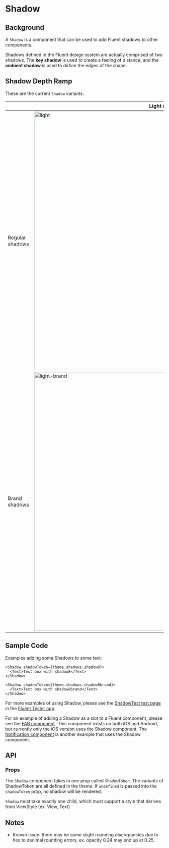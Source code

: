 # Shadow

## Background

A `Shadow` is a component that can be used to add Fluent shadows to other components.

Shadows defined in the Fluent design system are actually comprised of two shadows. The **key shadow** is used to create a feeling of distance, and the **ambient shadow** is used to define the edges of the shape.

## Shadow Depth Ramp

These are the current `Shadow` variants:

|                 | Light mode                                                                                                                                                                | Dark mode                                                                                                                                                                 |
| --------------- | ------------------------------------------------------------------------------------------------------------------------------------------------------------------------- | ------------------------------------------------------------------------------------------------------------------------------------------------------------------------- |
| Regular shadows | <img width="820" alt="light" src="https://user-images.githubusercontent.com/78454019/187567525-64592ead-c64c-4cc1-acd3-a21abdea2d35.png"> | <img width="820" alt="dark" src="https://user-images.githubusercontent.com/78454019/187567552-3b376f4d-eacd-482d-a395-a261c374c9f6.png"> |
| Brand shadows   | <img width="820" alt="light-brand" src="https://user-images.githubusercontent.com/78454019/187567541-c939ceaa-35b1-4cd6-84b5-55d8a5032e0c.png"> | <img width="820" alt="dark-brand" src="https://user-images.githubusercontent.com/78454019/187567558-79783f9b-2bff-463c-b7b5-7ec692b000fd.png"> |

## Sample Code

Examples adding some Shadows to some text:

```tsx
<Shadow shadowToken={theme.shadows.shadow8}>
  <Text>Text box with shadow8</Text>
</Shadow>
```

```tsx
<Shadow shadowToken={theme.shadows.shadow8brand}>
  <Text>Text box with shadow8brand</Text>
</Shadow>
```

For more examples of using Shadow, please see the [ShadowTest test page](https://github.com/microsoft/fluentui-react-native/tree/main/apps/fluent-tester/src/TestComponents/Shadow) in the [Fluent Tester app](https://github.com/microsoft/fluentui-react-native/blob/main/apps/fluent-tester/README.md).

For an example of adding a Shadow as a slot to a Fluent component, please see the [FAB component](https://github.com/microsoft/fluentui-react-native/tree/main/packages/components/Button/src/FAB) - this component exists on both iOS and Android, but currently only the iOS version uses the Shadow component. The [Notification component](https://github.com/microsoft/fluentui-react-native/tree/main/packages/components/Notification) is another example that uses the Shadow component.

## API

### Props

The `Shadow` component takes in one prop called `ShadowToken`. The variants of ShadowToken are all defined in the theme.
If `undefined` is passed into the `shadowToken` prop, no shadow will be rendered.

`Shadow` must take exactly one child, which must support a style that derives from ViewStyle (ex. View, Text)

## Notes

- Known issue: there may be some slight rounding discrepancies due to hex to decimal rounding errors, ex. opacity 0.24 may end up at 0.25.
